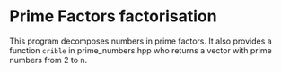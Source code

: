 Prime Factors factorisation
=============================================
  This program decomposes numbers in prime factors. It also provides a function `crible` in prime\_numbers.hpp who returns a vector with prime numbers from 2 to n.
